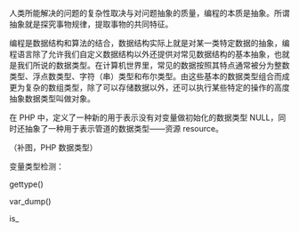 人类所能解决的问题的复杂性取决与对问题抽象的质量，编程的本质是抽象。所谓抽象就是探究事物规律，提取事物的共同特征。

编程是数据结构和算法的结合，数据结构实际上就是对某一类特定数据的抽象，编程语言除了允许我们自定义数据结构以外还提供对常见数据结构的基本抽象，也就是我们所说的数据类型。在计算机世界里，常见的数据按照其特点通常被分为整数类型、浮点数类型、字符（串）类型和布尔类型。由这些基本的数据类型组合而成更为复杂的数组类型，除了可以存储数据以外，还可以执行某些特定的操作的高度抽象数据类型叫做对象。

在 PHP 中，定义了一种新的用于表示没有对变量做初始化的数据类型 NULL，同时还抽象了一种用于表示管道的数据类型——资源 resource。

（补图，PHP 数据类型）





变量类型检测：

gettype()

var_dump()

is_





